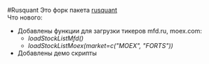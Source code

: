 #Rusquant
Это форк пакета [rusquant](http://r-forge.r-project.org/projects/rusquant/)  
Что нового:
* Добавлены функции для загрузки тикеров  mfd.ru, moex.com:  
  + *loadStockListMfd()*
  + *loadStockListMoex(market=c("MOEX", "FORTS"))*
* Добавлены демо скрипты
